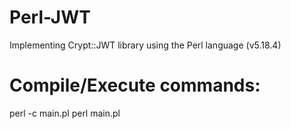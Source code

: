 # Perl-JWT
Implementing Crypt::JWT library using the Perl language (v5.18.4)

# Compile/Execute commands:
perl -c main.pl
perl main.pl
